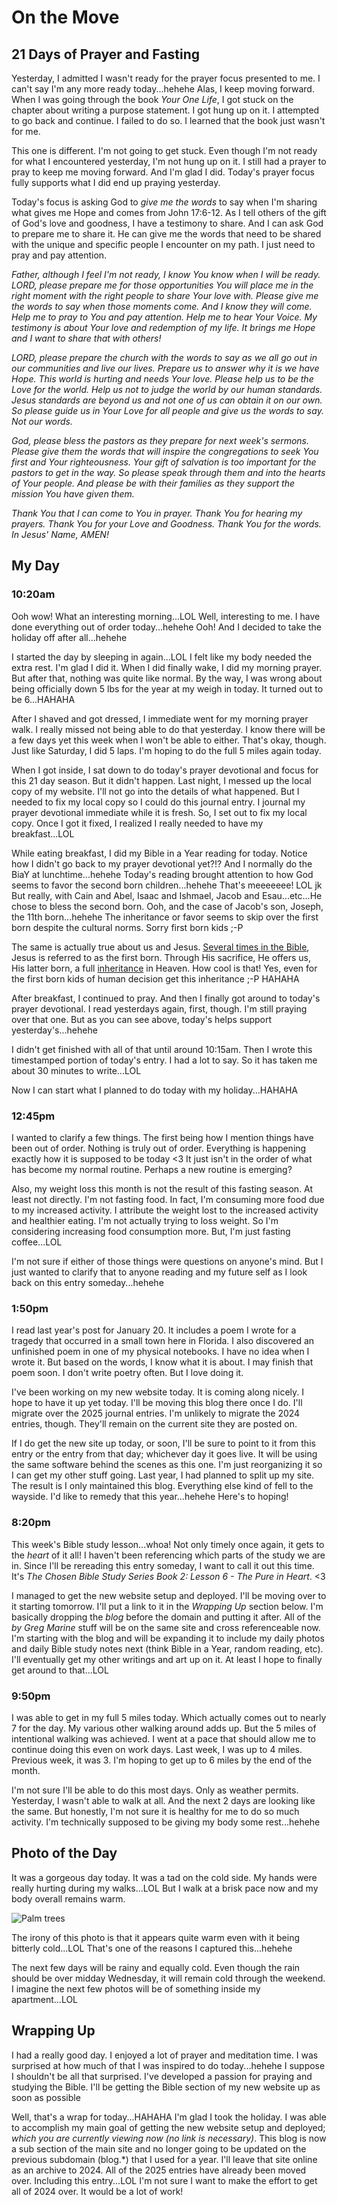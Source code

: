 # On the Move

## 21 Days of Prayer and Fasting

Yesterday, I admitted I wasn't ready for the prayer focus presented to me. I can't say I'm any more ready today...hehehe Alas, I keep moving forward. When I was going through the book *Your One Life*, I got stuck on the chapter about writing a purpose statement. I got hung up on it. I attempted to go back and continue. I failed to do so. I learned that the book just wasn't for me.

This one is different. I'm not going to get stuck. Even though I'm not ready for what I encountered yesterday, I'm not hung up on it. I still had a prayer to pray to keep me moving forward. And I'm glad I did. Today's prayer focus fully supports what I did end up praying yesterday.

Today's focus is asking God to *give me the words* to say when I'm sharing what gives me Hope and comes from John 17:6-12. As I tell others of the gift of God's love and goodness, I have a testimony to share. And I can ask God to prepare me to share it. He can give me the words that need to be shared with the unique and specific people I encounter on my path. I just need to pray and pay attention.

*Father, although I feel I'm not ready, I know You know when I will be ready. LORD, please prepare me for those opportunities You will place me in the right moment with the right people to share Your love with. Please give me the words to say when those moments come. And I know they will come. Help me to pray to You and pay attention. Help me to hear Your Voice. My testimony is about Your love and redemption of my life. It brings me Hope and I want to share that with others!*

*LORD, please prepare the church with the words to say as we all go out in our communities and live our lives. Prepare us to answer why it is we have Hope. This world is hurting and needs Your love. Please help us to be the Love for the world. Help us not to judge the world by our human standards. Jesus standards are beyond us and not one of us can obtain it on our own. So please guide us in Your Love for all people and give us the words to say. Not our words.*

*God, please bless the pastors as they prepare for next week's sermons. Please give them the words that will inspire the congregations to seek You first and Your righteousness. Your gift of salvation is too important for the pastors to get in the way. So please speak through them and into the hearts of Your people. And please be with their families as they support the mission You have given them.*

*Thank You that I can come to You in prayer. Thank You for hearing my prayers. Thank You for your Love and Goodness. Thank You for the words. In Jesus' Name, AMEN!*

## My Day

### 10:20am

Ooh wow! What an interesting morning...LOL Well, interesting to me. I have done everything out of order today...hehehe Ooh! And I decided to take the holiday off after all...hehehe

I started the day by sleeping in again...LOL I felt like my body needed the extra rest. I'm glad I did it. When I did finally wake, I did my morning prayer. But after that, nothing was quite like normal. By the way, I was wrong about being officially down 5 lbs for the year at my weigh in today. It turned out to be 6...HAHAHA

After I shaved and got dressed, I immediate went for my morning prayer walk. I really missed not being able to do that yesterday. I know there will be a few days yet this week when I won't be able to either. That's okay, though. Just like Saturday, I did 5 laps. I'm hoping to do the full 5 miles again today.

When I got inside, I sat down to do today's prayer devotional and focus for this 21 day season. But it didn't happen. Last night, I messed up the local copy of my website. I'll not go into the details of what happened. But I needed to fix my local copy so I could do this journal entry. I journal my prayer devotional immediate while it is fresh. So, I set out to fix my local copy. Once I got it fixed, I realized I really needed to have my breakfast...LOL

While eating breakfast, I did my Bible in a Year reading for today. Notice how I didn't go back to my prayer devotional yet?!? And I normally do the BiaY at lunchtime...hehehe Today's reading brought attention to how God seems to favor the second born children...hehehe That's meeeeeee! LOL jk But really, with Cain and Abel, Isaac and Ishmael, Jacob and Esau...etc...He chose to bless the second born. Ooh, and the case of Jacob's son, Joseph, the 11th born...hehehe The inheritance or favor seems to skip over the first born despite the cultural norms. Sorry first born kids ;-P

The same is actually true about us and Jesus. [Several times in the Bible](https://www.gotquestions.org/Jesus-first-born.html), Jesus is referred to as the first born. Through His sacrifice, He offers us, His latter born, a full [inheritance](https://www.gotquestions.org/inheritance-in-Christ.html) in Heaven. How cool is that! Yes, even for the first born kids of human decision get this inheritance ;-P HAHAHA

After breakfast, I continued to pray. And then I finally got around to today's prayer devotional. I read yesterdays again, first, though. I'm still praying over that one. But as you can see above, today's helps support yesterday's...hehehe

I didn't get finished with all of that until around 10:15am. Then I wrote this timestamped portion of today's entry. I had a lot to say. So it has taken me about 30 minutes to write...LOL

Now I can start what I planned to do today with my holiday...HAHAHA

### 12:45pm

I wanted to clarify a few things. The first being how I mention things have been out of order. Nothing is truly out of order. Everything is happening exactly how it is supposed to be today <3 It just isn't in the order of what has become my normal routine. Perhaps a new routine is emerging?

Also, my weight loss this month is not the result of this fasting season. At least not directly. I'm not fasting food. In fact, I'm consuming more food due to my increased activity. I attribute the weight lost to the increased activity and healthier eating. I'm not actually trying to loss weight. So I'm considering increasing food consumption more. But, I'm just fasting coffee...LOL

I'm not sure if either of those things were questions on anyone's mind. But I just wanted to clarify that to anyone reading and my future self as I look back on this entry someday...hehehe

### 1:50pm

I read last year's post for January 20. It includes a poem I wrote for a tragedy that occurred in a small town here in Florida. I also discovered an unfinished poem in one of my physical notebooks. I have no idea when I wrote it. But based on the words, I know what it is about. I may finish that poem soon. I don't write poetry often. But I love doing it.

I've been working on my new website today. It is coming along nicely. I hope to have it up yet today. I'll be moving this blog there once I do. I'll migrate over the 2025 journal entries. I'm unlikely to migrate the 2024 entries, though. They'll remain on the current site they are posted on.

If I do get the new site up today, or soon, I'll be sure to point to it from this entry or the entry from that day; whichever day it goes live. It will be using the same software behind the scenes as this one. I'm just reorganizing it so I can get my other stuff going. Last year, I had planned to split up my site. The result is I only maintained this blog. Everything else kind of fell to the wayside. I'd like to remedy that this year...hehehe Here's to hoping!

### 8:20pm

This week's Bible study lesson...whoa! Not only timely once again, it gets to the *heart* of it all! I haven't been referencing which parts of the study we are in. Since I'll be rereading this entry someday, I want to call it out this time. It's *The Chosen Bible Study Series Book 2: Lesson 6 - The Pure in Heart*. <3

I managed to get the new website setup and deployed. I'll be moving over to it starting tomorrow. I'll put a link to it in the *Wrapping Up* section below. I'm basically dropping the *blog* before the domain and putting it after. All of the *by Greg Marine* stuff will be on the same site and cross referenceable now. I'm starting with the blog and will be expanding it to include my daily photos and daily Bible study notes next (think Bible in a Year, random reading, etc). I'll eventually get my other writings and art up on it. At least I hope to finally get around to that...LOL

### 9:50pm

I was able to get in my full 5 miles today. Which actually comes out to nearly 7 for the day. My various other walking around adds up. But the 5 miles of intentional walking was achieved. I went at a pace that should allow me to continue doing this even on work days. Last week, I was up to 4 miles. Previous week, it was 3. I'm hoping to get up to 6 miles by the end of the month.

I'm not sure I'll be able to do this most days. Only as weather permits. Yesterday, I wasn't able to walk at all. And the next 2 days are looking like the same. But honestly, I'm not sure it is healthy for me to do so much activity. I'm technically supposed to be giving my body some rest...hehehe

## Photo of the Day

It was a gorgeous day today. It was a tad on the cold side. My hands were really hurting during my walks...LOL But I walk at a brisk pace now and my body overall remains warm.

![Palm trees](./media/IMG_5265.jpeg)

The irony of this photo is that it appears quite warm even with it being bitterly cold...LOL That's one of the reasons I captured this...hehehe

The next few days will be rainy and equally cold. Even though the rain should be over midday Wednesday, it will remain cold through the weekend. I imagine the next few photos will be of something inside my apartment...LOL

## Wrapping Up

I had a really good day. I enjoyed a lot of prayer and meditation time. I was surprised at how much of that I was inspired to do today...hehehe I suppose I shouldn't be all that surprised. I've developed a passion for praying and studying the Bible. I'll be getting the Bible section of my new website up as soon as possible

Well, that's a wrap for today...HAHAHA I'm glad I took the holiday. I was able to accomplish my main goal of getting the new website setup and deployed; *which you are currently viewing now (no link is necessary)*. This blog is now a sub section of the main site and no longer going to be updated on the previous subdomain (blog.*) that I used for a year. I'll leave that site online as an archive to 2024. All of the 2025 entries have already been moved over. Including this entry...LOL I'm not sure I want to make the effort to get all of 2024 over. It would be a lot of work!